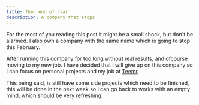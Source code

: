 ```yaml
---
title: Then end of Jvar
description: A company that stops
---
```


For the most of you reading this post it might be a small shock, but don't be alarmed.
I also own a company with the same name which is going to stop this February.

After running this company for too long without real results, and ofcourse moving to my new job.
I have decided that I will give up on this company so I can focus on personal projects and my job at [Teemr](http://teemr.works)

This being said, is still have some side projects which need to be finished, this will be done in the next week so I can
go back to works with an empty mind, which should be very refreshing.